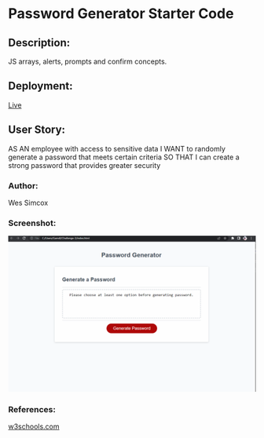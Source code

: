 # Password Generator Starter Code

## Description:
JS arrays, alerts, prompts and confirm concepts.

## Deployment:
[Live]()

## User Story:
AS AN employee with access to sensitive data
I WANT to randomly generate a password that meets certain criteria
SO THAT I can create a strong password that provides greater security


### Author:
Wes Simcox

### Screenshot:
![Screenshot](https://github.com/WesSimcox/Challenge-3-Password-Generator/blob/main/screenshot.png)


### References:
[w3schools.com](https://www.w3schools.com/)


